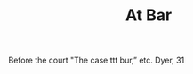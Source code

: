 ---
title: At Bar
letter: A
permalink: "/definitions/at-bar.html"
body: Before the court "The case ttt bur,” etc. Dyer, 31
published_at: '2018-07-07'
source: Black's Law Dictionary
layout: post
---